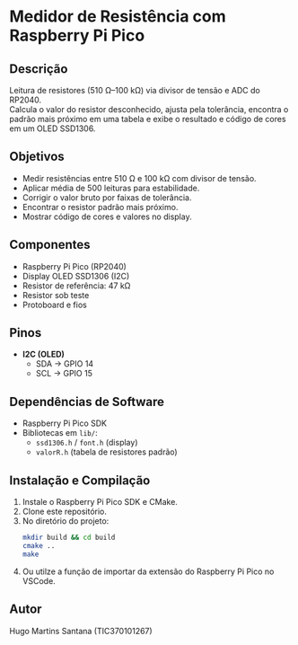# Medidor de Resistência com Raspberry Pi Pico

## Descrição
Leitura de resistores (510 Ω–100 kΩ) via divisor de tensão e ADC do RP2040.  
Calcula o valor do resistor desconhecido, ajusta pela tolerância, encontra o padrão mais próximo em uma tabela e exibe o resultado e código de cores em um OLED SSD1306.

## Objetivos
- Medir resistências entre 510 Ω e 100 kΩ com divisor de tensão.  
- Aplicar média de 500 leituras para estabilidade.  
- Corrigir o valor bruto por faixas de tolerância.  
- Encontrar o resistor padrão mais próximo.  
- Mostrar código de cores e valores no display.

## Componentes
- Raspberry Pi Pico (RP2040)  
- Display OLED SSD1306 (I2C)  
- Resistor de referência: 47 kΩ  
- Resistor sob teste  
- Protoboard e fios

## Pinos
- **I2C (OLED)**  
  - SDA → GPIO 14  
  - SCL → GPIO 15  

## Dependências de Software
- Raspberry Pi Pico SDK  
- Bibliotecas em `lib/`:  
  - `ssd1306.h` / `font.h` (display)  
  - `valorR.h` (tabela de resistores padrão)

## Instalação e Compilação
1. Instale o Raspberry Pi Pico SDK e CMake.  
2. Clone este repositório.  
3. No diretório do projeto:
   ```bash
   mkdir build && cd build
   cmake ..
   make

4. Ou utilze a função de importar da extensão do Raspberry Pi Pico no VSCode.

## Autor

Hugo Martins Santana (TIC370101267)

